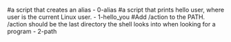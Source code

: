 #a script that creates an alias - 0-alias
#a script that prints hello user, where user is the current Linux user. - 1-hello_you
#Add /action to the PATH. /action should be the last directory the shell looks into when looking for a program - 2-path
